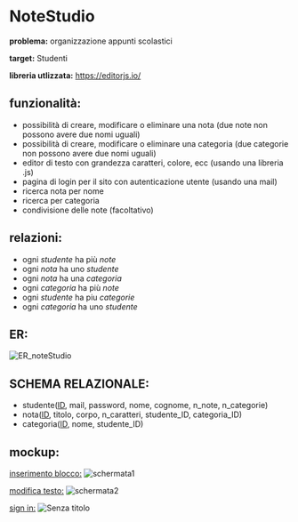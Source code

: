 # NoteStudio
**problema:**
organizzazione appunti scolastici

**target:**
Studenti

**libreria utlizzata:**
https://editorjs.io/

## funzionalità:
 - possibilità di creare, modificare o eliminare una nota (due note non possono avere due nomi uguali)
 - possibilità di creare, modificare o eliminare una categoria (due categorie non possono avere due nomi uguali)
 - editor di testo con grandezza caratteri, colore, ecc (usando una libreria .js)
 - pagina di login per il sito con autenticazione utente (usando una mail)
 - ricerca nota per nome
 - ricerca per categoria
 - condivisione delle note (facoltativo)


## relazioni:
- ogni *studente* ha più *note*
- ogni *nota* ha uno *studente*
- ogni *nota* ha una *categoria*
- ogni *categoria* ha più *note*
- ogni *studente* ha piu *categorie*
- ogni *categoria* ha uno *studente*

## ER:

![ER_noteStudio](https://github.com/Gavoci/NoteStudio/assets/101709194/694c6fde-70ab-4962-a75b-376494c15253)
## SCHEMA RELAZIONALE:
- studente(<ins>ID</ins>, mail, password, nome, cognome, n_note, n_categorie)
- nota(<ins>ID</ins>, titolo, corpo, n_caratteri, studente_ID, categoria_ID)
- categoria(<ins>ID</ins>, nome, studente_ID)


## mockup:

<ins>inserimento blocco:</ins>
![schermata1](https://github.com/Gavoci/NoteStudio/assets/101709194/9e439602-f0c8-4f01-87a1-423b1c68970d)

<ins>modifica testo:</ins>
![schermata2](https://github.com/Gavoci/NoteStudio/assets/101709194/1dbe1522-98ba-4c87-8b84-25b577827f8d)

<ins>sign in:</ins>
![Senza titolo](https://github.com/Gavoci/NoteStudio/assets/101709194/d3f852ca-a1b4-452f-9c73-0a919fc7b437)


